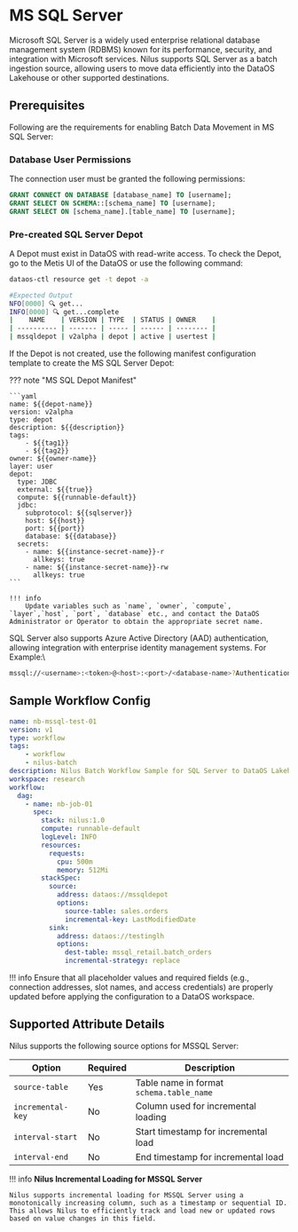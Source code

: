 # MS SQL Server

Microsoft SQL Server is a widely used enterprise relational database management system (RDBMS) known for its performance, security, and integration with Microsoft services. Nilus supports SQL Server as a batch ingestion source, allowing users to move data efficiently into the DataOS Lakehouse or other supported destinations.

## Prerequisites

Following are the requirements for enabling Batch Data Movement in MS SQL Server:

### **Database User Permissions**

The connection user must be granted the following permissions:

```sql
GRANT CONNECT ON DATABASE [database_name] TO [username];
GRANT SELECT ON SCHEMA::[schema_name] TO [username];
GRANT SELECT ON [schema_name].[table_name] TO [username];
```

### **Pre-created SQL Server Depot**

A Depot must exist in DataOS with read-write access. To check the Depot, go to the Metis UI of the DataOS or use the following command:

```bash
dataos-ctl resource get -t depot -a

#Expected Output
NFO[0000] 🔍 get...                                     
INFO[0000] 🔍 get...complete 
|    NAME    | VERSION | TYPE  | STATUS | OWNER    |
| ---------- | ------- | ----- | ------ | -------- |
| mssqldepot | v2alpha | depot | active | usertest |
```

If the Depot is not created, use the following manifest configuration template to create the MS SQL Server Depot:

??? note "MS SQL Depot Manifest"

    ```yaml
    name: ${{depot-name}}
    version: v2alpha
    type: depot
    description: ${{description}}
    tags:
        - ${{tag1}}
        - ${{tag2}}
    owner: ${{owner-name}}
    layer: user
    depot:
      type: JDBC                                       
      external: ${{true}}
      compute: ${{runnable-default}}
      jdbc:
        subprotocol: ${{sqlserver}}
        host: ${{host}}
        port: ${{port}}
        database: ${{database}}
      secrets:
        - name: ${{instance-secret-name}}-r
          allkeys: true
        - name: ${{instance-secret-name}}-rw
          allkeys: true
    ```

    !!! info
        Update variables such as `name`, `owner`, `compute`, `layer`,`host`, `port`, `database` etc., and contact the DataOS Administrator or Operator to obtain the appropriate secret name.




SQL Server also supports Azure Active Directory (AAD) authentication, allowing integration with enterprise identity management systems. For Example:\

```bash
mssql://<username>:<token>@<host>:<port>/<database-name>?Authentication=ActiveDirectoryAccessToken
```




## Sample Workflow Config

```yaml
name: nb-mssql-test-01
version: v1
type: workflow
tags:
    - workflow
    - nilus-batch
description: Nilus Batch Workflow Sample for SQL Server to DataOS Lakehouse
workspace: research
workflow:
  dag:
    - name: nb-job-01
      spec:
        stack: nilus:1.0
        compute: runnable-default
        logLevel: INFO
        resources:
          requests:
            cpu: 500m
            memory: 512Mi
        stackSpec:
          source:
            address: dataos://mssqldepot
            options:
              source-table: sales.orders
              incremental-key: LastModifiedDate
          sink:
            address: dataos://testinglh
            options:
              dest-table: mssql_retail.batch_orders
              incremental-strategy: replace
```

!!! info
    Ensure that all placeholder values and required fields (e.g., connection addresses, slot names, and access credentials) are properly updated before applying the configuration to a DataOS workspace.


## Supported Attribute Details

Nilus supports the following source options for MSSQL Server:

| Option            | Required | Description                              |
| ----------------- | -------- | ---------------------------------------- |
| `source-table`    | Yes      | Table name in format `schema.table_name` |
| `incremental-key` | No       | Column used for incremental loading      |
| `interval-start`  | No       | Start timestamp for incremental load     |
| `interval-end`    | No       | End timestamp for incremental load       |

!!! info
    **Nilus Incremental Loading for MSSQL Server**

    Nilus supports incremental loading for MSSQL Server using a monotonically increasing column, such as a timestamp or sequential ID. This allows Nilus to efficiently track and load new or updated rows based on value changes in this field.

